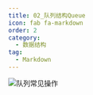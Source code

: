 ```yaml
---
title: 02_队列结构Queue
icon: fab fa-markdown
order: 2
category:
  - 数据结构
tag:
  - Markdown
---
```


![队列常见操作](https://spare-1306815412.cos.ap-guangzhou.myqcloud.com/study/shujujiegou/clipboard_20230402_095714.png)

